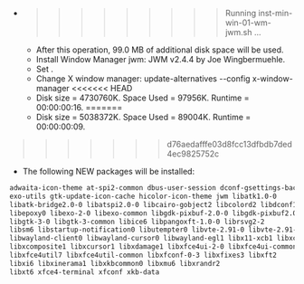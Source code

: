 * >>>>>>>>> Running inst-min-win-01-wm-jwm.sh ...
  * After this operation, 99.0 MB of additional disk space will be used.
  * Install Window Manager jwm: JWM v2.4.4 by Joe Wingbermuehle.
  * Set .
  * Change X window manager: update-alternatives --config x-window-manager
<<<<<<< HEAD
  * Disk size = 4730760K. Space Used = 97956K. Runtime = 00:00:00:16.
=======
  * Disk size = 5038372K. Space Used = 89004K. Runtime = 00:00:00:09.
>>>>>>> d76aedafffe03d8fcc13dfbdb7ded4ec9825752c
  * The following NEW packages will be installed:
  ```bash
adwaita-icon-theme at-spi2-common dbus-user-session dconf-gsettings-backend dconf-service
exo-utils gtk-update-icon-cache hicolor-icon-theme jwm libatk1.0-0
libatk-bridge2.0-0 libatspi2.0-0 libcairo-gobject2 libcolord2 libdconf1
libepoxy0 libexo-2-0 libexo-common libgdk-pixbuf-2.0-0 libgdk-pixbuf2.0-common
libgtk-3-0 libgtk-3-common libice6 libpangoxft-1.0-0 librsvg2-2
libsm6 libstartup-notification0 libutempter0 libvte-2.91-0 libvte-2.91-common
libwayland-client0 libwayland-cursor0 libwayland-egl1 libx11-xcb1 libxcb-util1
libxcomposite1 libxcursor1 libxdamage1 libxfce4ui-2-0 libxfce4ui-common
libxfce4util7 libxfce4util-common libxfconf-0-3 libxfixes3 libxft2
libxi6 libxinerama1 libxkbcommon0 libxmu6 libxrandr2
libxt6 xfce4-terminal xfconf xkb-data
  ```
